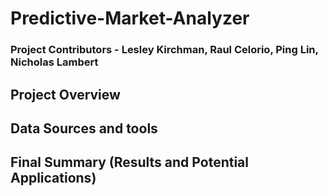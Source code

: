 # Predictive-Market-Analyzer
### Project Contributors - Lesley Kirchman, Raul Celorio, Ping Lin, Nicholas Lambert

## Project Overview

## Data Sources and tools

## Final Summary (Results and Potential Applications)

